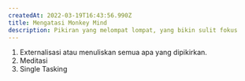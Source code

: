 ```yaml
---
createdAt: 2022-03-19T16:43:56.990Z
title: Mengatasi Monkey Mind
description: Pikiran yang melompat lompat, yang bikin sulit fokus
---
```

1. Externalisasi atau menuliskan semua apa yang dipikirkan.
2. Meditasi
3. Single Tasking